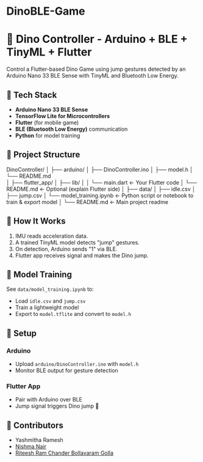 # DinoBLE-Game
# 🦖 Dino Controller - Arduino + BLE + TinyML + Flutter

Control a Flutter-based Dino Game using jump gestures detected by an Arduino Nano 33 BLE Sense with TinyML and Bluetooth Low Energy.

## 🔧 Tech Stack
- **Arduino Nano 33 BLE Sense**
- **TensorFlow Lite for Microcontrollers**
- **Flutter** (for mobile game)
- **BLE (Bluetooth Low Energy)** communication
- **Python** for model training

## 📁 Project Structure
DinoController/
│
├── arduino/
│   ├── DinoController.ino
│   ├── model.h
│   └── README.md      
│
├── flutter_app/
│   ├── lib/
│   │   └── main.dart   ← Your Flutter code
│   └── README.md       ← Optional (explain Flutter side)
│
├── data/
│   ├── idle.csv
│   ├── jump.csv
│   └── model_training.ipynb  ← Python script or notebook to train & export model
│
└── README.md           ← Main project readme


## 🚀 How It Works
1. IMU reads acceleration data.
2. A trained TinyML model detects "jump" gestures.
3. On detection, Arduino sends "1" via BLE.
4. Flutter app receives signal and makes the Dino jump.

## 🧠 Model Training
See `data/model_training.ipynb` to:
- Load `idle.csv` and `jump.csv`
- Train a lightweight model
- Export to `model.tflite` and convert to `model.h`

## 🔌 Setup
### Arduino
- Upload `arduino/DinoController.ino` with `model.h`
- Monitor BLE output for gesture detection

### Flutter App
- Pair with Arduino over BLE
- Jump signal triggers Dino jump 🦖

## 🙌 Contributors
- Yashmitha Ramesh <a href=https://github.com/YASHMITHA-3>
- Nishma Nair
- Riteesh Ram Chander Bollavaram Golla 
